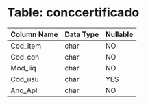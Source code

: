 # Table: conccertificado

| Column Name | Data Type | Nullable |
|-------------|-----------|----------|
| Cod_item | char | NO |
| Cod_con | char | NO |
| Mod_liq | char | NO |
| Cod_usu | char | YES |
| Ano_Apl | char | NO |
